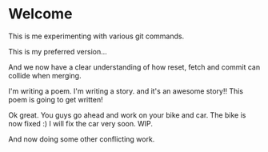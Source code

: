 # Welcome

This is me experimenting with various git commands.

This is my preferred version...

And we now have a clear understanding of how reset, fetch and commit can collide when merging.

I'm writing a poem. I'm writing a story. and it's an awesome story!! This poem is going to get written!

Ok great. You guys go ahead and work on your bike and car. The bike is now fixed :) I will fix the car very soon. WIP.

And now doing some other conflicting work.
